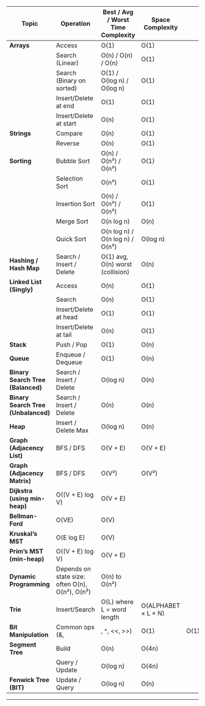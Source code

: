 | **Topic**                           | **Operation**                                   | **Best / Avg / Worst Time Complexity** | **Space Complexity** |      |
| ----------------------------------- | ----------------------------------------------- | -------------------------------------- | -------------------- | ---- |
| **Arrays**                          | Access                                          | O(1)                                   | O(1)                 |      |
|                                     | Search (Linear)                                 | O(n) / O(n) / O(n)                     | O(1)                 |      |
|                                     | Search (Binary on sorted)                       | O(1) / O(log n) / O(log n)             | O(1)                 |      |
|                                     | Insert/Delete at end                            | O(1)                                   | O(1)                 |      |
|                                     | Insert/Delete at start                          | O(n)                                   | O(1)                 |      |
| **Strings**                         | Compare                                         | O(n)                                   | O(1)                 |      |
|                                     | Reverse                                         | O(n)                                   | O(1)                 |      |
| **Sorting**                         | Bubble Sort                                     | O(n) / O(n²) / O(n²)                   | O(1)                 |      |
|                                     | Selection Sort                                  | O(n²)                                  | O(1)                 |      |
|                                     | Insertion Sort                                  | O(n) / O(n²) / O(n²)                   | O(1)                 |      |
|                                     | Merge Sort                                      | O(n log n)                             | O(n)                 |      |
|                                     | Quick Sort                                      | O(n log n) / O(n log n) / O(n²)        | O(log n)             |      |
| **Hashing / Hash Map**              | Search / Insert / Delete                        | O(1) avg, O(n) worst (collision)       | O(n)                 |      |
| **Linked List (Singly)**            | Access                                          | O(n)                                   | O(1)                 |      |
|                                     | Search                                          | O(n)                                   | O(1)                 |      |
|                                     | Insert/Delete at head                           | O(1)                                   | O(1)                 |      |
|                                     | Insert/Delete at tail                           | O(n)                                   | O(1)                 |      |
| **Stack**                           | Push / Pop                                      | O(1)                                   | O(n)                 |      |
| **Queue**                           | Enqueue / Dequeue                               | O(1)                                   | O(n)                 |      |
| **Binary Search Tree (Balanced)**   | Search / Insert / Delete                        | O(log n)                               | O(n)                 |      |
| **Binary Search Tree (Unbalanced)** | Search / Insert / Delete                        | O(n)                                   | O(n)                 |      |
| **Heap**                            | Insert / Delete Max                             | O(log n)                               | O(n)                 |      |
| **Graph (Adjacency List)**          | BFS / DFS                                       | O(V + E)                               | O(V + E)             |      |
| **Graph (Adjacency Matrix)**        | BFS / DFS                                       | O(V²)                                  | O(V²)                |      |
| **Dijkstra (using min-heap)**       | O((V + E) log V)                                | O(V + E)                               |                      |      |
| **Bellman-Ford**                    | O(VE)                                           | O(V)                                   |                      |      |
| **Kruskal’s MST**                   | O(E log E)                                      | O(V)                                   |                      |      |
| **Prim’s MST (min-heap)**           | O((V + E) log V)                                | O(V + E)                               |                      |      |
| **Dynamic Programming**             | Depends on state size: often O(n), O(n²), O(n³) | O(n) to O(n²)                          |                      |      |
| **Trie**                            | Insert/Search                                   | O(L) where L = word length             | O(ALPHABET × L × N)  |      |
| **Bit Manipulation**                | Common ops (&,                                  | , ^, <<, >>)                           | O(1)                 | O(1) |
| **Segment Tree**                    | Build                                           | O(n)                                   | O(4n)                |      |
|                                     | Query / Update                                  | O(log n)                               | O(4n)                |      |
| **Fenwick Tree (BIT)**              | Update / Query                                  | O(log n)                               | O(n)                 |      |
----------------------------------------------------------------------------------------------------------------------------------------------------------------
